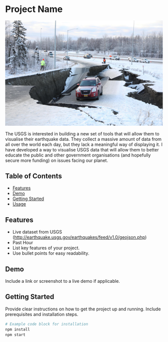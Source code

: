 # Project Name

![Project Logo](https://github.com/aaronbilbow/Challenge15/blob/main/carpic.jpg)

The USGS is interested in building a new set of tools that will allow them to visualise their earthquake data. 
They collect a massive amount of data from all over the world each day, but they lack a meaningful way of displaying it. 
I have developed a way to visualise USGS data that will allow them to better educate the public and other 
government organisations (and hopefully secure more funding) on issues facing our planet.

## Table of Contents
- [Features](#features)
- [Demo](#demo)
- [Getting Started](#getting-started)
- [Usage](#usage)


## Features
- Live dataset from USGS (http://earthquake.usgs.gov/earthquakes/feed/v1.0/geojson.php)
- Past Hour 
- List key features of your project.
- Use bullet points for easy readability.

## Demo

Include a link or screenshot to a live demo if applicable.

## Getting Started

Provide clear instructions on how to get the project up and running. Include prerequisites and installation steps.

```bash
# Example code block for installation
npm install
npm start
